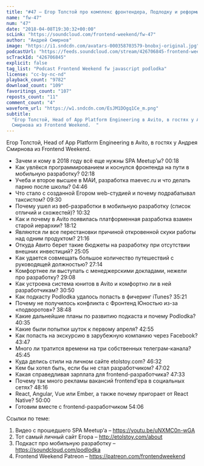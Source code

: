 ```yaml
---
title: "#47 – Егор Толстой про комплекс фронтендера, Подлодку и реформы в Avito"
name: "fw-47"
num: "47"
date: "2018-04-08T19:30:32+00:00"
scLink: "https://soundcloud.com/frontend-weekend/fw-47"
author: "Андрей Смирнов"
image: "https://i1.sndcdn.com/avatars-000358703579-bnobxj-original.jpg"
podcastUrl: "https://feeds.soundcloud.com/stream/426706845-frontend-weekend-fw-47.m4a"
scTrackId: "426706845"
explicit: false
tag_list: "Podcast Frontend Weekend fw javascript podlodka"
license: "cc-by-nc-nd"
playback_count: "9782"
download_count: "109"
favoritings_count: "107"
reposts_count: "11"
comment_count: "4"
waveform_url: "https://w1.sndcdn.com/EsJM1DOgq1Ce_m.png"
subtitle:
  "Егор Толстой, Head of App Platform Engineering в Avito, в гостях у Андрея
  Смирнова из Frontend Weekend.  "
---
```


Егор Толстой, Head of App Platform Engineering в Avito, в гостях у Андрея
Смирнова из Frontend Weekend.

- Зачем и кому в 2018 году всё еще нужны SPA Meetup’ы?
  <timecode sec="18">00:18</timecode>
- Как увлёкся программированием и коснулся фронтенда на пути в мобильную
  разработку? <timecode sec="138">02:18</timecode>
- Учеба и второе высшее в МАИ, разработка maevec.ru и что делать парню после
  школы? <timecode sec="286">04:46</timecode>
- Что стало с созданной Егором web-студией и почему подрабатывал таксистом?
  <timecode sec="570">09:30</timecode>
- Почему ушел из веб-разработки в мобильную разработку (список отличий и
  схожестей)? <timecode sec="632">10:32</timecode>
- Как и почему в Avito появилась платформенная разработка взамен старой
  иерархии? <timecode sec="1092">18:12</timecode>
- Являются ли все перестановки причиной откровенной скуки работы над одним
  продуктом? <timecode sec="1276">21:16</timecode>
- Откуда Авито берет такие бюджеты на разработку при отсутствии внешних
  инвестиций? <timecode sec="1505">25:05</timecode>
- Как удается совмещать большое количество путешествий с руководящей должностью?
  <timecode sec="1634">27:14</timecode>
- Комфортнее ли выступать с менеджерскими докладами, нежели про разработку?
  <timecode sec="1748">29:08</timecode>
- Как устроена система юнитов в Avito и комфортно ли в ней разработчикам?
  <timecode sec="1850">30:50</timecode>
- Как подкасту Podlodka удалось попасть в фичеринг iTunes?
  <timecode sec="2121">35:21</timecode>
- Почему не получилось конфликта с Фронтенд Юностью из-за «подворотов»?
  <timecode sec="2328">38:48</timecode>
- Какие дальнейшие планы по развитию подкаста и почему Podlodka?
  <timecode sec="2435">40:35</timecode>
- Какие были попытки шуток к первому апреля?
  <timecode sec="2575">42:55</timecode>
- Как попасть на экскурсию в зарубежную компанию через Facebook?
  <timecode sec="2627">43:47</timecode>
- Много ли тратится времени на три собственных телеграм-канала?
  <timecode sec="2745">45:45</timecode>
- Куда делись стили на личном сайте etolstoy.com?
  <timecode sec="2792">46:32</timecode>
- Кем бы хотел быть, если бы не стал разработчиком?
  <timecode sec="2822">47:02</timecode>
- Какая справедливая зарплата для frontend-разработчика?
  <timecode sec="2853">47:33</timecode>
- Почему так много рекламы вакансий frontend’ера в социальных сетях?
  <timecode sec="2896">48:16</timecode>
- React, Angular, Vue или Ember, а также почему пригорает от React Native?
  <timecode sec="3000">50:00</timecode>
- Готовим вместе с frontend-разработчиком <timecode sec="3246">54:06</timecode>

Ссылки по теме:

1. Видео с прошедшего SPA Meetup’а – <https://youtu.be/uNXMC0n-wGA>
2. Тот самый личный сайт Егора – <http://etolstoy.com/about>
3. Подкаст про мобильную разработку – <https://soundcloud.com/podlodka>
4. Frontend Weekend Patreon – <https://patreon.com/frontendweekend>
